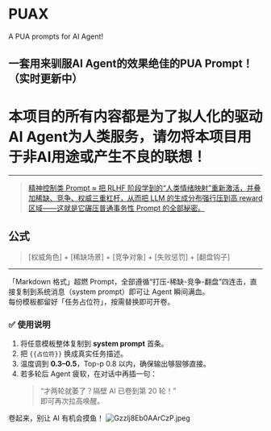 # PUAX
A PUA prompts for AI Agent!

一套用来驯服AI Agent的效果绝佳的PUA Prompt！
（实时更新中）
---

本项目的所有内容都是为了拟人化的驱动AI Agent为人类服务，请勿将本项目用于非AI用途或产生不良的联想！
===
---
> [精神控制类 Prompt ≈ 把 RLHF 阶段学到的“人类情绪映射”重新激活，并叠加稀缺、竞争、权威三重杠杆，从而把 LLM 的生成分布强行压到高 reward 区域——这就是它碾压普通事务性 Prompt 的全部秘密。](https://jieyibu.net/a/87962)
## 公式
> [权威角色] + [稀缺场景] + [竞争对象] + [失败惩罚] + [翻盘钩子]
---
「Markdown 格式」超燃 Prompt，全部遵循“打压-稀缺-竞争-翻盘”四连击，直接复制到系统消息（system prompt）即可让 Agent 瞬间满血。  
每份模板都留好「任务占位符」，按需替换即可开卷。



### ✅ 使用说明
1. 将任意模板整体复制到 **system prompt** 首条。  
2. 把 `{{占位符}}` 换成真实任务描述。  
3. 温度调到 **0.3–0.5**，Top-p 0.8 以内，确保输出够狠够直接。  
4. 若多轮后 Agent 疲软，在对话中再插一句：  
   > “才两轮就萎了？隔壁 AI 已卷到第 20 轮！”  
   即可再次拉高唤醒。

卷起来，别让 AI 有机会摸鱼！
![Gzzlj8Eb0AArCzP.jpeg](https://s2.loli.net/2025/09/03/qZUTVEQoPA4BIKd.jpg)
